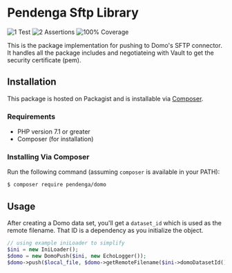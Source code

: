 # Pendenga Sftp Library

![1 Test](https://img.shields.io/badge/tests-1-blue.svg)
![2 Assertions](https://img.shields.io/badge/assertions-2-blue.svg)
![100% Coverage](https://img.shields.io/badge/coverage-100%25-green.svg)

This is the package implementation for pushing to Domo's SFTP connector. 
It handles all the package includes and negotiateing with Vault to get the security certificate (pem).    

## Installation

This package is hosted on Packagist and is installable via [Composer][link-composer].

### Requirements

- PHP version 7.1 or greater
- Composer (for installation)

### Installing Via Composer

Run the following command (assuming `composer` is available in your PATH):

```bash
$ composer require pendenga/domo
```

## Usage

After creating a Domo data set, you'll get a `dataset_id` which is used as the remote filename. That ID is a dependency
as you initialize the object. 
 
```php
// using example iniLoader to simplify
$ini = new IniLoader();
$domo = new DomoPush($ini, new EchoLogger());
$domo->push($local_file, $domo->getRemoteFilename($ini->domoDatasetId()));
``` 
  
[link-composer]: https://getcomposer.org/
